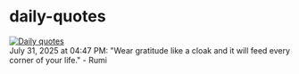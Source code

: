# daily-quotes
[![Daily quotes](https://github.com/ceepu8/daily-quotes/actions/workflows/daily-quote.yml/badge.svg)](https://github.com/ceepu8/daily-quotes/actions/workflows/daily-quote.yml)<br/>
July 31, 2025 at 04:47 PM: "Wear gratitude like a cloak and it will feed every corner of your life." - Rumi
